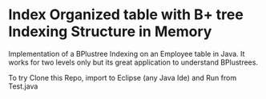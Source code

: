 # Index Organized table with B+ tree Indexing Structure in Memory
Implementation of a BPlustree Indexing on an Employee table in Java.
It works for two levels only but its great application to understand BPlustrees.

To try Clone this Repo, import to Eclipse (any Java Ide) and Run from Test.java